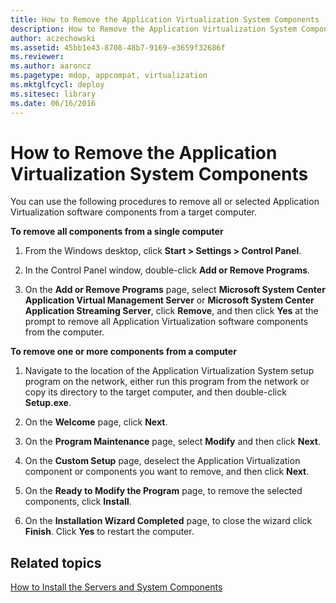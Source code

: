 ```yaml
---
title: How to Remove the Application Virtualization System Components
description: How to Remove the Application Virtualization System Components
author: aczechowski
ms.assetid: 45bb1e43-8708-48b7-9169-e3659f32686f
ms.reviewer:
ms.author: aaroncz
ms.pagetype: mdop, appcompat, virtualization
ms.mktglfcycl: deploy
ms.sitesec: library
ms.date: 06/16/2016
---
```



# How to Remove the Application Virtualization System Components


You can use the following procedures to remove all or selected Application Virtualization software components from a target computer.

**To remove all components from a single computer**

1.  From the Windows desktop, click **Start &gt; Settings &gt; Control Panel**.

2.  In the Control Panel window, double-click **Add or Remove Programs**.

3.  On the **Add or Remove Programs** page, select **Microsoft System Center Application Virtual Management Server** or **Microsoft System Center Application Streaming Server**, click **Remove**, and then click **Yes** at the prompt to remove all Application Virtualization software components from the computer.

**To remove one or more components from a computer**

1.  Navigate to the location of the Application Virtualization System setup program on the network, either run this program from the network or copy its directory to the target computer, and then double-click **Setup.exe**.

2.  On the **Welcome** page, click **Next**.

3.  On the **Program Maintenance** page, select **Modify** and then click **Next**.

4.  On the **Custom Setup** page, deselect the Application Virtualization component or components you want to remove, and then click **Next**.

5.  On the **Ready to Modify the Program** page, to remove the selected components, click **Install**.

6.  On the **Installation Wizard Completed** page, to close the wizard click **Finish**. Click **Yes** to restart the computer.

## Related topics


[How to Install the Servers and System Components](how-to-install-the-servers-and-system-components.md)

 

 





